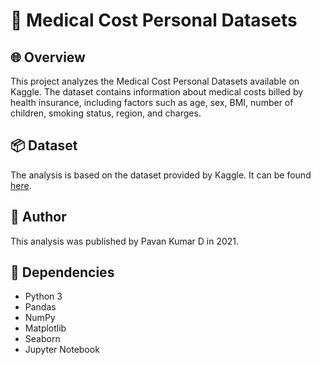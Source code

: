# 🏥 Medical Cost Personal Datasets 

## 🌐 Overview
This project analyzes the Medical Cost Personal Datasets available on Kaggle. The dataset contains information about medical costs billed by health insurance, including factors such as age, sex, BMI, number of children, smoking status, region, and charges.

## 📦 Dataset
The analysis is based on the dataset provided by Kaggle. It can be found [here](https://www.kaggle.com/code/mragpavank/medical-cost-personal-datasets/notebook).

## 📝 Author
This analysis was published by Pavan Kumar D in 2021.

## 🔧 Dependencies
- Python 3
- Pandas
- NumPy
- Matplotlib
- Seaborn
- Jupyter Notebook
